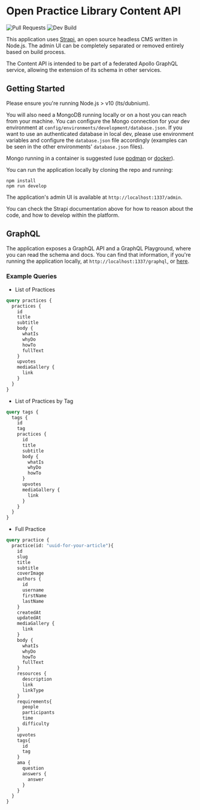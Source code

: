 # Open Practice Library Content API

![Pull Requests](https://github.com/openpracticelibrary/opl-content-api/workflows/Pull%20Requests/badge.svg)
![Dev Build](https://github.com/openpracticelibrary/opl-content-api/workflows/Content%20API%20Dev%20Build/badge.svg)

This application uses [Strapi](https://strapi.io/documentation/3.0.0-beta.x), an open source headless CMS written in Node.js.  The admin UI can be completely separated or removed entirely based on build process.

The Content API is intended to be part of a federated Apollo GraphQL service, allowing the extension of its schema in other services.

## Getting Started

Please ensure you're running Node.js > v10 (lts/dubnium).

You will also need a MongoDB running locally or on a host you can reach from your machine.  You can configure the Mongo connection for your dev environment at `config/environments/development/database.json`.  If you want to use an authenticated database in local dev, please use environment variables and configure the `database.json` file accordingly (examples can be seen in the other environments' `database.json` files).

Mongo running in a container is suggested (use [podman](https://podman.io/getting-started/installation) or [docker](https://docs.docker.com/get-docker/)).

You can run the application locally by cloning the repo and running:
```
npm install
npm run develop
```
The application's admin UI is available at `http://localhost:1337/admin`.

You can check the Strapi documentation above for how to reason about the code, and how to develop within the platform.

## GraphQL

The application exposes a GraphQL API and a GraphQL Playground, where you can read the schema and docs.  You can find that information, if you're running the application locally, at `http://localhost:1337/graphql`, or [here](http://opl-content-api-opl-dev.apps.s44.core.rht-labs.com/graphql).

### Example Queries
- List of Practices
```graphql
query practices {
  practices {
    id
    title
    subtitle
    body {
      whatIs
      whyDo
      howTo
      fullText
    }
    upvotes
    mediaGallery {
      link
    }
  }
}
```
- List of Practices by Tag
```graphql
query tags {
  tags {
    id
    tag
    practices {
      id
      title
      subtitle
      body {
        whatIs
        whyDo
        howTo
      }
      upvotes
      mediaGallery {
        link
      }
    }
  }
}
```
- Full Practice
```graphql
query practice {
  practice(id: "uuid-for-your-article"){
    id
    slug
    title
    subtitle
    coverImage
    authors {
      id
      username
      firstName
      lastName
    }
    createdAt
    updatedAt
    mediaGallery {
      link
    }
    body {
      whatIs
      whyDo
      howTo
      fullText
    }
    resources {
      description
      link
      linkType
    }
    requirements{
      people
      participants
      time
      difficulty
    }
    upvotes
    tags{
      id
      tag
    }
    ama {
      question
      answers {
        answer
      }
    }
  }
}
```
